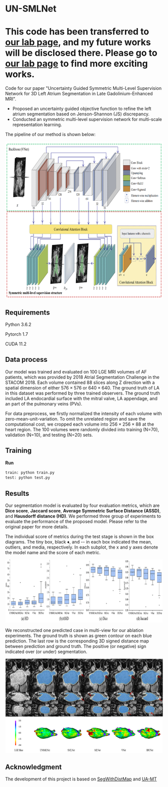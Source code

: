 # UN-SMLNet
# This code has been transferred to [our lab page](https://github.com/PerceptionComputingLab/UN-SMLNet), and my future works will be disclosed there. Please go to [our lab page](https://github.com/PerceptionComputingLab) to find more exciting works.
Code for our paper "Uncertainty Guided Symmetric Multi-Level Supervision Network for 3D Left Atrium Segmentation in Late Gadolinium-Enhanced MRI". 

- Proposed an uncertainty guided objective function to refine the left atrium segmentation based on Jenson-Shannon (JS) discrepancy.
- Conducted an symmetric multi-level supervision network for multi-scale representation learning.

The pipeline of our method is shown below:

<p align="center">
    <img src="images/framework.png" width="750" height="500"> 



## Requirements

Python 3.6.2

Pytorch 1.7

CUDA 11.2

## Data process

Our model was trained and evaluated on 100 LGE MRI volumes of AF patients, which was provided by 2018 Atrial Segmentation Challenge in the STACOM 2018. Each volume contained 88 slices along Z direction with a spatial dimension of either $576\times576$ or $640\times640$. The ground truth of LA in this dataset was performed by three trained observers. The ground truth included LA endocardial surface with the mitral valve, LA appendage, and an part of the pulmonary veins (PVs).

For data preprocess, we firstly normalized the intensity of each volume with zero-mean-unit-variation. To omit the unrelated region and save the computational cost, we cropped each volume into $256\times256\times88$ at the heart region. The 100 volumes were randomly divided into training (N=70), validation (N=10), and testing (N=20) sets.

## Training

**Run**

```python
train: python train.py
test: python test.py
```

## Results

Our segmentation model is evaluated by four evaluation metrics, which are **Dice score**, **Jaccard score**,  **Average Symmetric Surface Distance (ASSD)**, and **Hausdorff distance (HD)**. We performed three group of experiments to evaluate the performance of the proposed model. Please refer to the original paper for more details.

The individual score of metrics during the test stage is shown in the box diagrams. The tiny box, black &diams;, and -- in each box indicated the mean, outliers, and media, respectively. In each subplot, the x and y axes denote the model name and the score of each metric.

<p align="center">
    <img src="images/box_compare_result.png" width="1000" height="200">
</p>


We reconstructed one predicted case in multi-view for our ablation experiments. The ground truth is shown as green contour on each blue prediction. The last row is the corresponding 3D signed distance map between prediction and ground truth. The positive (or negative) sign indicated over (or under) segmentation. 

<p align="center">
    <img src="images/multiview.png" width="700" height="300"> 
</p>

## Acknowledgment
The development of this project is based on [SegWithDistMap](https://github.com/JunMa11/SegWithDistMap) and [UA-MT](https://github.com/yulequan/UA-MT)


